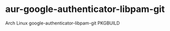 aur-google-authenticator-libpam-git
===================================

Arch Linux google-authenticator-libpam-git PKGBUILD

